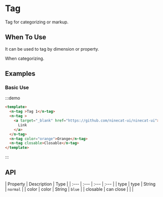 
# Tag 

Tag for categorizing or markup.

## When To Use

It can be used to tag by dimension or property.

When categorizing.

##  Examples

### Basic Use

:::demo
```html
<template>
  <n-tag >Tag 1</n-tag>
  <n-tag >
    <a target="_blank" href="https://github.com/ninecat-ui/ninecat-ui">
      Link
    </a>
  </n-tag>
  <n-tag color="orange">Orange</n-tag>
  <n-tag closable>Closable</n-tag>
</template>
```
:::

## API

| Property | Description | Type |
| :--- | :--- | :--- | :--- |
| type | type | String | `normal` |
| color | color | String | `blue` |
| closable | can close |  |  |

